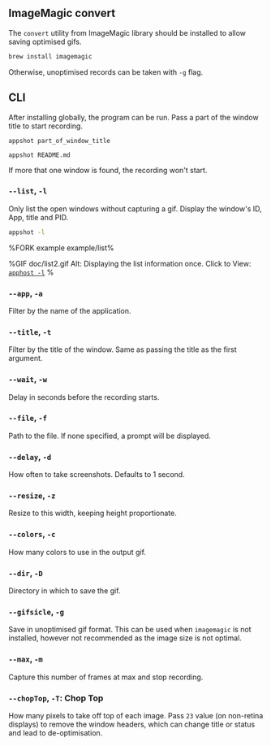 ## ImageMagic convert

The `convert` utility from ImageMagic library should be installed to allow saving optimised gifs.

```sh
brew install imagemagic
```

Otherwise, unoptimised records can be taken with `-g` flag.

## CLI

After installing globally, the program can be run. Pass a part of the window title to start recording.

```
appshot part_of_window_title
```

```
appshot README.md
```

If more that one window is found, the recording won't start.

### `--list`, `-l`

Only list the open windows without capturing a gif. Display the window's ID, App, title and PID.

```sh
appshot -l
```
%FORK example example/list%

%GIF doc/list2.gif
Alt: Displaying the list information once.
Click to View: [<code>apphost -l</code>](t)
%

### `--app`, `-a`

Filter by the name of the application.

### `--title`, `-t`

Filter by the title of the window. Same as passing the title as the first argument.

### `--wait`, `-w`

Delay in seconds before the recording starts.

### `--file`, `-f`

Path to the file. If none specified, a prompt will be displayed.

### `--delay`, `-d`

How often to take screenshots. Defaults to 1 second.

### `--resize`, `-z`

Resize to this width, keeping height proportionate.

### `--colors`, `-c`

How many colors to use in the output gif.

### `--dir`, `-D`

Directory in which to save the gif.

### `--gifsicle`, `-g`

Save in unoptimised gif format. This can be used when `imagemagic` is not installed, however not recommended as the image size is not optimal.

### `--max`, `-m`

Capture this number of frames at max and stop recording.

### `--chopTop`, `-T`: Chop Top

How many pixels to take off top of each image. Pass `23` value (on non-retina displays) to remove the window headers, which can change title or status and lead to de-optimisation.

<!-- ### `--focus`, `-F`

Bring the window to the foreground using a snippet:

```applescript
tell app "Finder"  to set frontmost of process processName to true
```

```sh
appshot --app iTunes --capture --focus
``` -->

<!-- After getting information about windows via the same process as `list` mode, spawn `screencapture`, passing the id of the first found window. Windows do not have to be in foreground, and can appear dimmed. To solve this, add `--focus` flag to additionally run `./etc/active.py` which will use _applescript_: . -->

<!--
The table with found windows will be printed as well, unless you
set the `--quiet` flag. -->

<!-- ## Screenshots

![appshot command](https://sobesednik.co/appshot/appshot.png)

![appshot --app App command](https://sobesednik.co/appshot/app.png)

![appshot --no-empty-title command](https://sobesednik.co/appshot/no-empty-title.png)

![appshot --app App --title Title command](https://sobesednik.co/appshot/list-app-title.png)

![appshot --capture command](https://sobesednik.co/appshot/capture.png) -->

<!-- ### Example

```bash
appshot \
  --app Chrome \
  --title zoroaster \
  --capture \
  --no-shadow \
  --screenshots-dir ~/appshots \
  --format jpg \
  --focus \
```

![captured browser window with zoroaster website](https://sobesednik.co/appshot/capture.jpg) -->

<!-- ## Explanation

Data comes encoded as JSON string from `etc/run.py`, which uses Quartz to get information about windows.

```
[[64, "Flux", "Item-0", 526], [26, "SystemUIServer", "AppleBluetoothExtra", 394], [30, "SystemUIServer", "AirPortExtra", 394], [46, "SystemUIServer", "DisplaysExtra", 394], [34, "SystemUIServer", "AppleTextInputExtra", 394], [38, "SystemUIServer", "AppleClockExtra", 394], [42, "SystemUIServer", "AppleUser", 394], [54, "Spotlight", "Item-0", 464], [24, "SystemUIServer", "Siri", 394], [22, "SystemUIServer", "NotificationCenter", 394], [3, "Window Server", "Menubar", 158], [20,
"Dock", "Dock", 391], [314, "iTerm2", "1. bash", 1219], [2437, "Google Chrome", "", 372], [2438, "Google Chrome", "Logfile by z-vr \u00b7 Pull Request #1 \u00b7 Sobesednik/browsershot", 372], [297, "iTunes", "iTunes", 1137], [2778, "Finder", "logs", 395], [2510, "Finder", "58dc0ebb-12d3-42d0-8f68-73ebe6821f44", 395], [1554, "Activity Monitor", "Activity Monitor (All Processes)", 25318], [1263, "App Store", "App Store", 19532], [4, "Window Server", "Backstop Menubar", 158], [21,
"Finder", "", 395], [18, "Dock", "Desktop Picture - IMG_2586.JPG", 391], [2, "Window Server", "Desktop", 158]]
```

JSON-encoded array with records like `[winid, app, title, pid]` is printed to `stdout` by Python and deserialised by Node. Once window id is found, we call `screecapture -l<winid>` to take a screenshot of an app. -->

<!-- ## TODO:

 - add support for export of all fields from python, and provide interface between python script and node
 - add cli help
 - use more `screencapture` options, such as formats other than `jpg` and `png`, `-P`,  `-T`, `-c` -->

<!-- ## Readings

[stackoverflow - WindowInfo list of keys][2] -->
